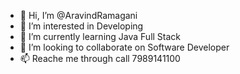 - 👋 Hi, I’m @AravindRamagani
- 👀 I’m interested in Developing
- 🌱 I’m currently learning Java Full Stack
- 💞️ I’m looking to collaborate on Software Developer
- 📫 Reache me through call 7989141100

<!---
AravindRamagani/AravindRamagani is a ✨ special ✨ repository because its `README.md` (this file) appears on your GitHub profile.
You can click the Preview link to take a look at your changes.
--->
